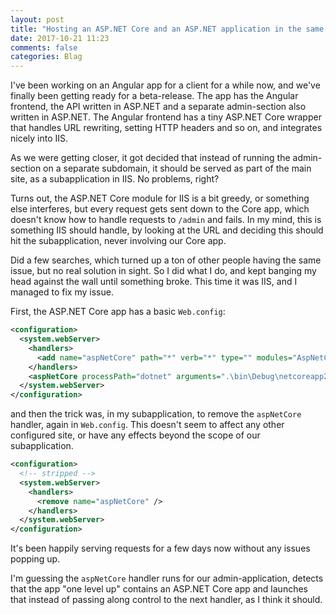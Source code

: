 ```yaml
---
layout: post
title: "Hosting an ASP.NET Core and an ASP.NET application in the same IIS site"
date: 2017-10-21 11:23
comments: false
categories: Blag
---
```


I've been working on an Angular app for a client for a while now, and we've finally been getting ready for a beta-release. The app has the Angular frontend, the API written in ASP.NET and a separate admin-section also written in ASP.NET. The Angular frontend has a tiny ASP.NET Core wrapper that handles URL rewriting, setting HTTP headers and so on, and integrates nicely into IIS.

As we were getting closer, it got decided that instead of running the admin-section on a separate subdomain, it should be served as part of the main site, as a subapplication in IIS. No problems, right?

Turns out, the ASP.NET Core module for IIS is a bit greedy, or something else interferes, but every request gets sent down to the Core app, which doesn't know how to handle requests to `/admin` and fails. In my mind, this is something IIS should handle, by looking at the URL and deciding this should hit the subapplication, never involving our Core app.

Did a few searches, which turned up a ton of other people having the same issue, but no real solution in sight.
So I did what I do, and kept banging my head against the wall until something broke. This time it was IIS, and I managed to fix my issue.

First, the ASP.NET Core app has a basic `Web.config`:

```xml
<configuration>
  <system.webServer>
    <handlers>
      <add name="aspNetCore" path="*" verb="*" type="" modules="AspNetCoreModule" scriptProcessor="" resourceType="Unspecified" requireAccess="Script" allowPathInfo="false" preCondition="" responseBufferLimit="4194304" />
    </handlers>
    <aspNetCore processPath="dotnet" arguments=".\bin\Debug\netcoreapp2.0\myapp.dll" stdoutLogEnabled="true" stdoutLogFile=".\logs\stdout" />
  </system.webServer>
</configuration>
```

and then the trick was, in my subapplication, to remove the `aspNetCore` handler, again in `Web.config`. This doesn't seem to affect any other configured site, or have any effects beyond the scope of our subapplication.

```xml
<configuration>
  <!-- stripped -->
  <system.webServer>
    <handlers>
      <remove name="aspNetCore" />
    </handlers>
  </system.webServer>
</configuration>
```

It's been happily serving requests for a few days now without any issues popping up.

I'm guessing the `aspNetCore` handler runs for our admin-application, detects that the app "one level up" contains an ASP.NET Core app and launches that instead of passing along control to the next handler, as I think it should.